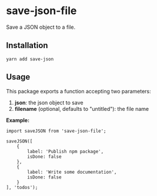 # save-json-file

Save a JSON object to a file.

## Installation

```
yarn add save-json
```

## Usage

This package exports a function accepting two parameters:

1. **json**: the json object to save
2. **filename** (optional, defaults to "untitled"): the file name

**Example:**

```
import saveJSON from 'save-json-file';

saveJSON([
    {
        label: 'Publish npm package',
        isDone: false
    },
    {
        label: 'Write some documentation',
        isDone: false
    }
], 'todos');
```
